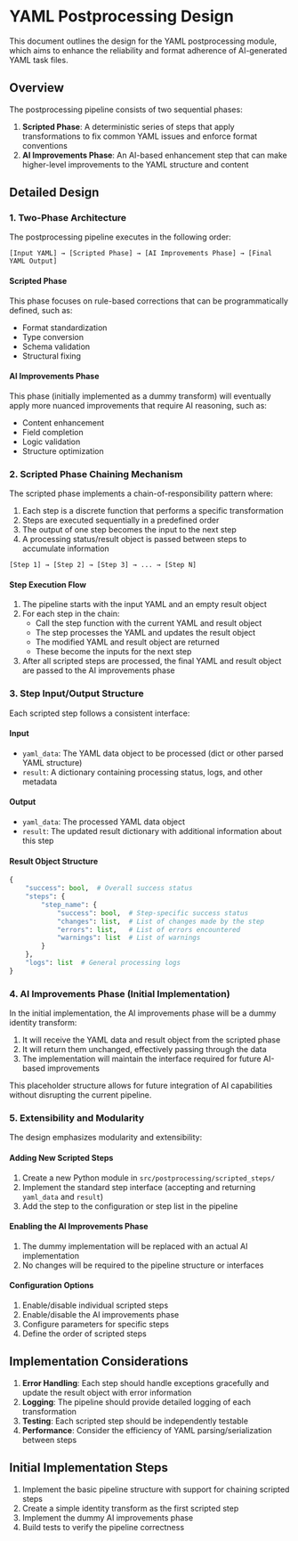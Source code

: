 # YAML Postprocessing Design

This document outlines the design for the YAML postprocessing module, which aims to enhance the reliability and format adherence of AI-generated YAML task files.

## Overview

The postprocessing pipeline consists of two sequential phases:

1. **Scripted Phase**: A deterministic series of steps that apply transformations to fix common YAML issues and enforce format conventions
2. **AI Improvements Phase**: An AI-based enhancement step that can make higher-level improvements to the YAML structure and content

## Detailed Design

### 1. Two-Phase Architecture

The postprocessing pipeline executes in the following order:

``` mermaid
[Input YAML] → [Scripted Phase] → [AI Improvements Phase] → [Final YAML Output]
```

#### Scripted Phase

This phase focuses on rule-based corrections that can be programmatically defined, such as:

- Format standardization
- Type conversion
- Schema validation
- Structural fixing

#### AI Improvements Phase

This phase (initially implemented as a dummy transform) will eventually apply more nuanced improvements that require AI reasoning, such as:

- Content enhancement
- Field completion
- Logic validation
- Structure optimization

### 2. Scripted Phase Chaining Mechanism

The scripted phase implements a chain-of-responsibility pattern where:

1. Each step is a discrete function that performs a specific transformation
2. Steps are executed sequentially in a predefined order
3. The output of one step becomes the input to the next step
4. A processing status/result object is passed between steps to accumulate information

``` mermaid
[Step 1] → [Step 2] → [Step 3] → ... → [Step N]
```

#### Step Execution Flow

1. The pipeline starts with the input YAML and an empty result object
2. For each step in the chain:
   - Call the step function with the current YAML and result object
   - The step processes the YAML and updates the result object
   - The modified YAML and result object are returned
   - These become the inputs for the next step
3. After all scripted steps are processed, the final YAML and result object are passed to the AI improvements phase

### 3. Step Input/Output Structure

Each scripted step follows a consistent interface:

#### Input

- `yaml_data`: The YAML data object to be processed (dict or other parsed YAML structure)
- `result`: A dictionary containing processing status, logs, and other metadata

#### Output

- `yaml_data`: The processed YAML data object
- `result`: The updated result dictionary with additional information about this step

#### Result Object Structure

```python
{
    "success": bool,  # Overall success status
    "steps": {
        "step_name": {
            "success": bool,  # Step-specific success status
            "changes": list,  # List of changes made by the step
            "errors": list,   # List of errors encountered
            "warnings": list  # List of warnings
        }
    },
    "logs": list  # General processing logs
}
```

### 4. AI Improvements Phase (Initial Implementation)

In the initial implementation, the AI improvements phase will be a dummy identity transform:

1. It will receive the YAML data and result object from the scripted phase
2. It will return them unchanged, effectively passing through the data
3. The implementation will maintain the interface required for future AI-based improvements

This placeholder structure allows for future integration of AI capabilities without disrupting the current pipeline.

### 5. Extensibility and Modularity

The design emphasizes modularity and extensibility:

#### Adding New Scripted Steps

1. Create a new Python module in `src/postprocessing/scripted_steps/`
2. Implement the standard step interface (accepting and returning `yaml_data` and `result`)
3. Add the step to the configuration or step list in the pipeline

#### Enabling the AI Improvements Phase

1. The dummy implementation will be replaced with an actual AI implementation
2. No changes will be required to the pipeline structure or interfaces

#### Configuration Options

1. Enable/disable individual scripted steps
2. Enable/disable the AI improvements phase
3. Configure parameters for specific steps
4. Define the order of scripted steps

## Implementation Considerations

1. **Error Handling**: Each step should handle exceptions gracefully and update the result object with error information
2. **Logging**: The pipeline should provide detailed logging of each transformation
3. **Testing**: Each scripted step should be independently testable
4. **Performance**: Consider the efficiency of YAML parsing/serialization between steps

## Initial Implementation Steps

1. Implement the basic pipeline structure with support for chaining scripted steps
2. Create a simple identity transform as the first scripted step
3. Implement the dummy AI improvements phase
4. Build tests to verify the pipeline correctness

